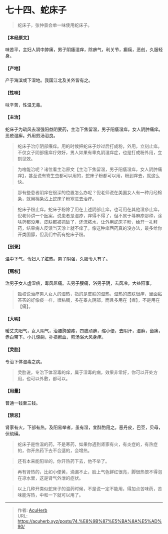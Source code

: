 # 七十四、蛇床子


> 蛇床子，张仲景会单一味使用蛇床子。

#### 【本经原文】
味苦平，主妇人阴中肿痛，男子阴痿湿痒，除痹气，利关节，癫痫，恶创，久服轻身。
#### 【产地】
产于海滨或下湿地。我国江北及关外皆有之。
#### 【性味】
味辛苦，性温无毒。
#### 【主治】
蛇床子为疏风去湿强阳益阴要药，主治下焦留湿，男子阳痿湿痒，女人阴肿痛痒。恶疮湿癣。外用煎汤浴良。

> 蛇床子治疗阴部瘙痒。用的时候把蛇床子炒过后打成粉，外用，立刻止痒。不仅女子阴部瘙痒疗效好，男人如果有睾丸阴湿痒症，也是打成粉外用，立刻见效。

> 为啥能治呢？诸位看主治原文【主治下焦留湿，男子阳痿湿痒，女人阴肿痛痒】，甚至说有寄生虫都可以用的，蛇床子粉都可以用，粉到痒去，就这么快。

> 那有些患者阴痒在很深的位置怎么办呢？倪老师说在美国女人有一种月经棉条，就用棉条沾上蛇床子粉塞进去治疗。

> 蛇床子粉止痒。蛇床子粉除了用在上述阴部止痒，也可用在其他湿疹止痒，倪老师讲一个医案，说患者是湿疹，痒得不得了，但不属于荨麻疹那种，涂啥药都没用，皮肤都被抓破了，还流脓水，让外用蛇床子粉，给开一礼拜药，结果病人反馈当天涂上就不痒了。像这种痒西药真的没办法，最多给你开类固醇，但我们中药有蛇床子粉。‍‍‍‍‍‍‍‍‍‍‍‍‍

#### 【别录】
温中下气，令妇人子脏热。男子阴强，久服令人有子。
#### 【甄权】
治男子女人虚湿痹，毒风屌痛。去男子腰痛，浴男子阴，去风冷，大益阳事。

> 甄权说治疗男人女人的湿热，指的是皮肤的湿热，湿热的皮肤很痒，里面黏答答的好像痰一样，很粘稠，多在睾丸阴部，而且多用在【痒】，不是用在【痛】。

#### 【大明】
暖丈夫阳气，女人阴气，治腰胯酸疼，四肢顽痹，缩小便，去阴汗，湿癣，齿痛，赤白带下。小儿惊痫，扑损瘀血，煎汤浴大风身痒。
#### 【灵胎】
专治下体湿毒之病。

> 灵胎说，专治下体湿毒的痒，属于湿毒的病，效果非常好，你可以开处方用，也可以外敷，都可以。

#### 【用量】
普通一钱至三钱。
#### 【禁忌】
肾家有火，下部有热。及阳易举者，虽有湿，宜酙酌用之。恶丹皮，巴豆，贝母，伏硫磺。

> 蛇床子是性温的药，不是寒药，如果你遇到肾家有火，有炎症的，有热症的，你开热药下去不合适的，会增热。

> 还有本来能阳举的，你开热药下去，他不举了。

> 再有肾热的，比如小便黄，滴漏不止，脸上气色鲜红很亮，脚很热恨不得泡在凉水里，这是肾气外泄的症状。

> 以上几种开类似蛇床子的温药时候，不是说一定不能用，得加点苦味药，苦味能泻热，中和一下就可以用了。

---

> 作者: [AcuHerb](https://acuherb.xyz)  
> URL: https://acuherb.xyz/posts/74.%E8%9B%87%E5%BA%8A%E5%AD%90/  

